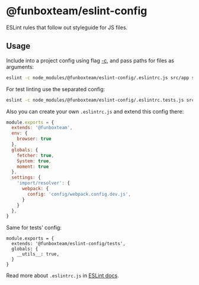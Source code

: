 # @funboxteam/eslint-config

ESLint rules that follow out styleguide for JS files.

## Usage

Include into a project config using flag [-c](http://eslint.org/docs/user-guide/command-line-interface#-c---config),
and pass paths for files as arguments:

```sh
eslint -c node_modules/@funboxteam/eslint-config/.eslintrc.js src/app src/sandbox
```

For test linting use the separated config:

```sh 
eslint -c node_modules/@funboxteam/eslint-config/.eslintrc.tests.js src/tests
```

Also you can create your own `.eslintrc.js` and extend this config there: 

```js
module.exports = {
  extends: '@funboxteam',
  env: {
    browser: true
  },
  globals: {
    fetcher: true,
    System: true,
    moment: true
  },
  settings: {
    'import/resolver': {
      webpack: {
        config: 'config/webpack.config.dev.js',
      }
    }
  },
}
```

Same for tests' config:

```
module.exports = {
  extends: '@funboxteam/eslint-config/tests',
  globals: {
    __utils__: true,
  }
}
``` 

Read more about `.eslintrc.js` in [ESLint docs](https://eslint.org/docs/user-guide/configuring).
